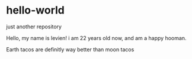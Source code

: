 # hello-world
just another repository

Hello, my name is levien!
i am 22 years old now, and am a happy hooman.

Earth tacos are definitly way better than moon tacos

